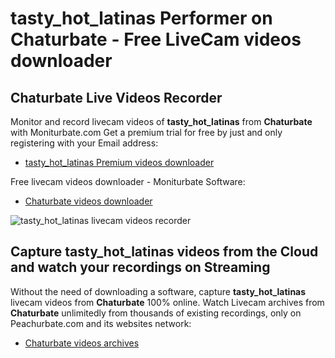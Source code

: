 # tasty_hot_latinas Performer on Chaturbate - Free LiveCam videos downloader

## Chaturbate Live Videos Recorder

Monitor and record livecam videos of **tasty_hot_latinas** from **Chaturbate** with Moniturbate.com
Get a premium trial for free by just and only registering with your Email address:
* [tasty_hot_latinas Premium videos downloader](https://moniturbate.com/request-demo-licence-key.html)

Free livecam videos downloader - Moniturbate Software:
* [Chaturbate videos downloader](https://moniturbate.com/moniturbate-download-software.html)

![tasty_hot_latinas livecam videos recorder](https://peachurnet.com/templates/moniturbate-software.png)


## Capture tasty_hot_latinas videos from the Cloud and watch your recordings on Streaming

Without the need of downloading a software, capture **tasty_hot_latinas** livecam videos from **Chaturbate** 100% online.
Watch Livecam archives from **Chaturbate** unlimitedly from thousands of existing recordings, only on Peachurbate.com and its websites network:
* [Chaturbate videos archives](https://peachurnet.com/)